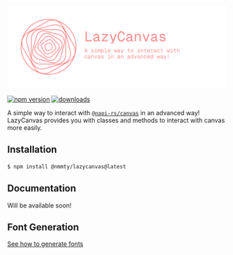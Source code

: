 ![Logo](./resources/logo.svg)

[![npm version](https://badge.fury.io/js/%40nmmty%2Flazycanvas.svg)](https://www.npmjs.com/package/@nmmty/lazy-canvas)
[![downloads](https://img.shields.io/npm/dm/%40nmmty%2Flazycanvas.svg)](https://www.npmjs.com/package/@nmmty/lazy-canvas)

A simple way to interact with [`@napi-rs/canvas`](https://github.com/Brooooooklyn/canvas) in an advanced way!
LazyCanvas provides you with classes and methods to interact with canvas more easily. 

## Installation
```bash
$ npm install @nmmty/lazycanvas@latest
```

## Documentation

Will be available soon!

## Font Generation

[See how to generate fonts](./scripts/FontsGenerate.md)
